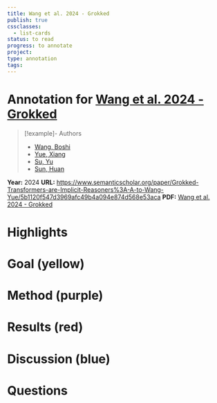 ```yaml
---
title: Wang et al. 2024 - Grokked
publish: true
cssclasses:
  - list-cards
status: to read
progress: to annotate
project:
type: annotation
tags:
---
```

# Annotation for [Wang et al. 2024 - Grokked](Papers/References/Wang%20et%20al.%202024%20-%20Grokked)

> [!example]- Authors
> - [Wang, Boshi](Papers/People/Wang%20Boshi)
> - [Yue, Xiang](Papers/People/Yue%20Xiang)
> - [Su, Yu](Papers/People/Su%20Yu)
> - [Sun, Huan](Papers/People/Sun%20Huan)

**Year:** 2024
**URL:** https://www.semanticscholar.org/paper/Grokked-Transformers-are-Implicit-Reasoners%3A-A-to-Wang-Yue/5b1120f547d3969afc49b4a094e874d568e53aca
**PDF:** [Wang et al. 2024 - Grokked](Papers/PDFs/Wang%20et%20al.%202024%20-%20Grokked%20Transformers%20are%20Implicit%20Reasoners%20A%20Mechanistic%20Journey%20to%20the%20Edge%20of%20Generalization.pdf)

# Highlights


# Goal (yellow)


# Method (purple)


# Results (red)


# Discussion (blue)


# Questions

